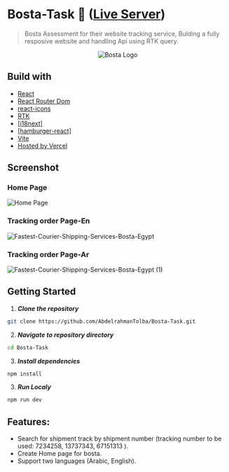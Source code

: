 # Bosta-Task 🚚 ([Live Server](https://bosta-task-gold.vercel.app/))

> Bosta Assessment for their website tracking service, Bulding a fully resposive website and handling Api using RTK query.

<p align="center">
  <img src="https://github.com/AbdelrahmanTolba/Bosta-Task/assets/90225424/e997107a-bd0a-400e-b964-2d7b83ca74c2" alt="Bosta Logo">
</p>

## Build with

- [React](https://react.dev)
- [React Router Dom](https://reactrouter.com/en/main)
- [react-icons](https://react-icons.github.io/react-icons/)
- [RTK](https://redux-toolkit.js.org/rtk-query/overview)
- [[i18next]](https://react.i18next.com/)
- [[hamburger-react]](https://www.npmjs.com/package/hamburger-react)
- [Vite](https://vitejs.dev)
- [Hosted by Vercel](https://www.vercel.com)

## Screenshot

### Home Page

![Home Page](https://github.com/AbdelrahmanTolba/Bosta-Task/assets/90225424/41a6b1fa-2795-445f-8585-4f9c18179aa3)

### Tracking order Page-En

![Fastest-Courier-Shipping-Services-Bosta-Egypt](https://github.com/AbdelrahmanTolba/Bosta-Task/assets/90225424/43cf5112-1128-469a-aa90-83d58dc1fff1)

### Tracking order Page-Ar

![Fastest-Courier-Shipping-Services-Bosta-Egypt (1)](https://github.com/AbdelrahmanTolba/Bosta-Task/assets/90225424/6efe78d0-1972-4b86-8b88-d346adfd1cb0)

## Getting Started

1. **_Clone the repository_**

```sh
git clone https://github.com/AbdelrahmanTolba/Bosta-Task.git
```

2. **_Navigate to repository directory_**

```sh
cd Bosta-Task
```

3. **_Install dependencies_**

```sh
npm install
```

3. **_Run Localy_**

```sh
npm run dev
```

## Features:

- Search for shipment track by shipment number (tracking number to be used: 7234258, 13737343, 67151313 ).
- Create Home page for bosta.
- Support two languages (Arabic, English).
